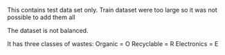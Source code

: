 This contains test data set only. Train dataset were too large so it was not possible to add them all


The dataset is not balanced.

It has three classes of wastes: 
Organic = O
Recyclable = R
Electronics = E
